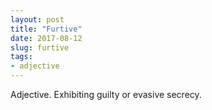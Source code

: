 ```yaml
---
layout: post
title: "Furtive"
date: 2017-08-12
slug: furtive
tags:
- adjective
---
```


Adjective. Exhibiting guilty or evasive secrecy.
